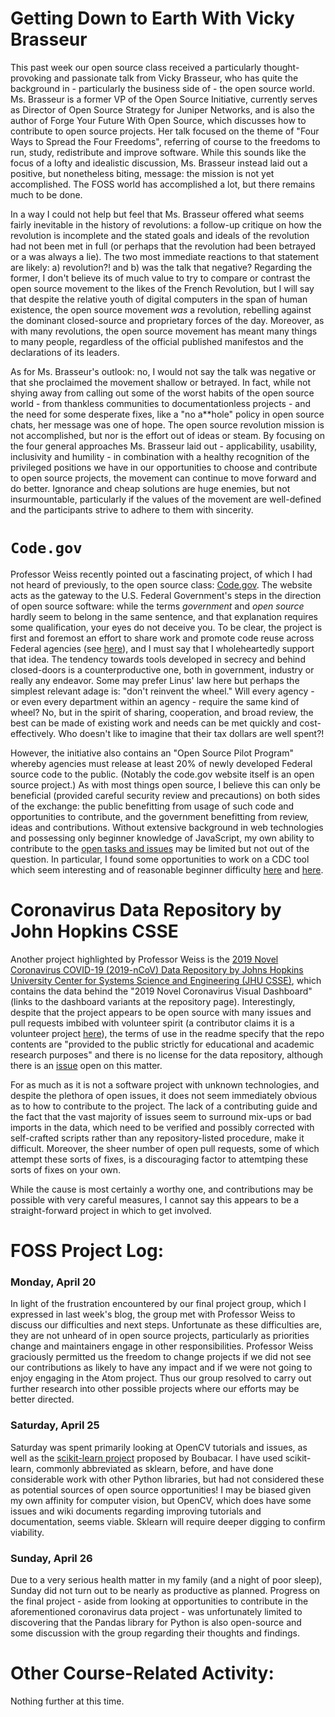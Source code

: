 # Getting Down to Earth With Vicky Brasseur
This past week our open source class received a particularly thought-provoking and passionate talk from Vicky Brasseur, who has quite the background in - particularly the business side of - the open source world. Ms. Brasseur is a former VP of the Open Source Initiative, currently serves as Director of Open Source Strategy for Juniper Networks, and is also the author of Forge Your Future With Open Source, which discusses how to contribute to open source projects. Her talk focused on the theme of "Four Ways to Spread the Four Freedoms", referring of course to the freedoms to run, study, redistribute and improve software. While this sounds like the focus of a lofty and idealistic discussion, Ms. Brasseur instead laid out a positive, but nonetheless biting, message: the mission is not yet accomplished. The FOSS world has accomplished a lot, but there remains much to be done.

In a way I could not help but feel that Ms. Brasseur offered what seems fairly inevitable in the history of revolutions: a follow-up critique on how the revolution is incomplete and the stated goals and ideals of the revolution had not been met in full (or perhaps that the revolution had been betrayed or a was always a lie). The two most immediate reactions to that statement are likely: a) revolution?! and b) was the talk that negative? Regarding the former, I don't believe its of much value to try to compare or contrast the open source movement to the likes of the French Revolution, but I will say that despite the relative youth of digital computers in the span of human existence, the open source movement *was* a revolution, rebelling against the dominant closed-source and proprietary forces of the day. Moreover, as with many revolutions, the open source movement has meant many things to many people, regardless of the official published manifestos and the declarations of its leaders. 

As for Ms. Brasseur's outlook: no, I would not say the talk was negative or that she proclaimed the movement shallow or betrayed. In fact, while not shying away from calling out some of the worst habits of the open source world - from thankless communities to documentationless projects - and the need for some desperate fixes, like a "no a**hole" policy in open source chats, her message was one of hope. The open source revolution mission is not accomplished, but nor is the effort out of ideas or steam. By focusing on the four general approaches Ms. Brasseur laid out - applicability, usability, inclusivity and humility - in combination with a healthy recognition of the privileged positions we have in our opportunities to choose and contribute to open source projects, the movement can continue to move forward and do better. Ignorance and cheap solutions are huge enemies, but not insurmountable, particularly if the values of the movement are well-defined and the participants strive to adhere to them with sincerity. 

# `Code.gov`
Professor Weiss recently pointed out a fascinating project, of which I had not heard of previously, to the open source class: [Code.gov](https://code.gov/#!/). The website acts as the gateway to the U.S. Federal Government's steps in the direction of open source software: while the terms *government* and *open source* hardly seem to belong in the same sentence, and that explanation requires some qualification, your eyes do not deceive you. To be clear, the project is first and foremost an effort to share work and promote code reuse across Federal agencies (see [here](https://code.gov/about/overview/introduction)), and I must say that I wholeheartedly support that idea. The tendency towards tools developed in secrecy and behind closed-doors is a counterproductive one, both in government, industry or really any endeavor. Some may prefer Linus' law here but perhaps the simplest relevant adage is: "don't reinvent the wheel." Will every agency - or even every department within an agency - require the same kind of wheel? No, but in the spirit of sharing, cooperation, and broad review, the best can be made of existing work and needs can be met quickly and cost-effectively. Who doesn't like to imagine that their tax dollars are well spent?!

However, the initiative also contains an "Open Source Pilot Program" whereby agencies must release at least 20% of newly developed Federal source code to the public. (Notably the code.gov website itself is an open source project.) As with most things open source, I believe this can only be beneficial (provided careful security review and precautions) on both sides of the exchange: the public benefitting from usage of such code and opportunities to contribute, and the government benefitting from review, ideas and contributions. Without extensive background in web technologies and possessing only beginner knowledge of JavaScript, my own ability to contribute to the [open tasks and issues](https://code.gov/open-tasks) may be limited but not out of the question. In particular, I found some opportunities to work on a CDC tool which seem interesting and of reasonable beginner difficulty [here](https://github.com/CDCgov/MicrobeTrace/issues/47) and [here](https://github.com/CDCgov/MicrobeTrace/issues/32).

# Coronavirus Data Repository by John Hopkins CSSE
Another project highlighted by Professor Weiss is the [2019 Novel Coronavirus COVID-19 (2019-nCoV) Data Repository by Johns Hopkins University Center for Systems Science and Engineering (JHU CSSE)](https://github.com/CSSEGISandData/COVID-19), which contains the data behind the "2019 Novel Coronavirus Visual Dashboard" (links to the dashboard variants at the repository page). Interestingly, despite that the project appears to be open source with many issues and pull requests imbibed with volunteer spirit (a contributor claims it is a volunteer project [here](https://github.com/CSSEGISandData/COVID-19/issues/2395)), the terms of use in the readme specify that the repo contents are "provided to the public strictly for educational and academic research purposes" and there is no license for the data repository, although there is an [issue](https://github.com/CSSEGISandData/COVID-19/issues/185) open on this matter. 

For as much as it is not a software project with unknown technologies, and despite the plethora of open issues, it does not seem immediately obvious as to how to contribute to the project. The lack of a contributing guide and the fact that the vast majority of issues seem to surround mix-ups or bad imports in the data, which need to be verified and possibly corrected with self-crafted scripts rather than any repository-listed procedure, make it difficult. Moreover, the sheer number of open pull requests, some of which attempt these sorts of fixes, is a discouraging factor to attemtping these sorts of fixes on your own. 

While the cause is most certainly a worthy one, and contributions may be possible with very careful measures, I cannot say this appears to be a straight-forward project in which to get involved.

# FOSS Project Log:
### Monday, April 20
In light of the frustration encountered by our final project group, which I expressed in last week's blog, the group met with Professor Weiss to discuss our difficulties and next steps. Unfortunate as these difficulties are, they are not unheard of in open source projects, particularly as priorities change and maintainers engage in other responsibilities. Professor Weiss graciously permitted us the freedom to change projects if we did not see our contributions as likely to have any impact and if we were not going to enjoy engaging in the Atom project. Thus our group resolved to carry out further research into other possible projects where our efforts may be better directed.

### Saturday, April 25
Saturday was spent primarily looking at OpenCV tutorials and issues, as well as the [scikit-learn project](https://github.com/scikit-learn/scikit-learn) proposed by Boubacar. I have used scikit-learn, commonly abbreviated as sklearn, before, and have done considerable work with other Python libraries, but had not considered these as potential sources of open source opportunities! I may be biased given my own affinity for computer vision, but OpenCV, which does have some issues and wiki documents regarding improving tutorials and documentation, seems viable. Sklearn will require deeper digging to confirm viability. 

### Sunday, April 26
Due to a very serious health matter in my family (and a night of poor sleep), Sunday did not turn out to be nearly as productive as planned. Progress on the final project - aside from looking at opportunities to contribute in the aforementioned coronavirus data project - was unfortunately limited to discovering that the Pandas library for Python is also open-source and some discussion with the group regarding their thoughts and findings.

# Other Course-Related Activity:
Nothing further at this time.